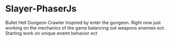 # Slayer-PhaserJs

Bullet Hell Dungeon Crawler Inspired by enter the gungeon.
Right now just working on the mechanics of the game balancing out weapons enemies ect.
Starting work on unique enemt behavior ect
